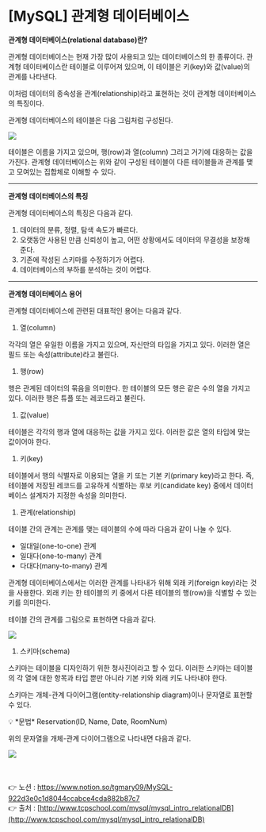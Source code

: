 # [**MySQL] 관계형 데이터베이스**

**관계형 데이터베이스(relational database)란?**

관계형 데이터베이스는 현재 가장 많이 사용되고 있는 데이터베이스의 한 종류이다. 
관계형 데이터베이스란 테이블로 이루어져 있으며, 이 테이블은 키(key)와 값(value)의 관계를 
나타낸다. 

이처럼 데이터의 종속성을 관계(relationship)라고 표현하는 것이 관계형 데이터베이스의 특징이다.

관계형 데이터베이스의 테이블은 다음 그림처럼 구성된다.

<img src="https://s3.us-west-2.amazonaws.com/secure.notion-static.com/d549fb2e-d981-47cb-aa0c-6ed70a549d5d/Untitled.png?X-Amz-Algorithm=AWS4-HMAC-SHA256&X-Amz-Content-Sha256=UNSIGNED-PAYLOAD&X-Amz-Credential=AKIAT73L2G45EIPT3X45%2F20221113%2Fus-west-2%2Fs3%2Faws4_request&X-Amz-Date=20221113T030830Z&X-Amz-Expires=86400&X-Amz-Signature=70d0c1f946ce4150c7e3eadb1d460a2712ef606aa24196886711ccfe4de63d9f&X-Amz-SignedHeaders=host&response-content-disposition=filename%3D%22Untitled.png%22&x-id=GetObject">

테이블은 이름을 가지고 있으며, 행(row)과 열(column) 그리고 거기에 대응하는 값을 가진다. 
관계형 데이터베이스는 위와 같이 구성된 테이블이 다른 테이블들과 관계를 맺고 모여있는 집합체로 이해할 수 있다.

---

**관계형 데이터베이스의 특징**

관계형 데이터베이스의 특징은 다음과 같다.

1. 데이터의 분류, 정렬, 탐색 속도가 빠르다.
2. 오랫동안 사용된 만큼 신뢰성이 높고, 어떤 상황에서도 데이터의 무결성을 보장해 준다.
3. 기존에 작성된 스키마를 수정하기가 어렵다.
4. 데이터베이스의 부하를 분석하는 것이 어렵다.

---

**관계형 데이터베이스 용어**

관계형 데이터베이스에 관련된 대표적인 용어는 다음과 같다.

1. 열(column)

각각의 열은 유일한 이름을 가지고 있으며, 자신만의 타입을 가지고 있다.
이러한 열은 필드 또는 속성(attribute)라고 불린다.

1. 행(row)

행은 관계된 데이터의 묶음을 의미한다. 한 테이블의 모든 행은 같은 수의 열을 가지고 있다. 
이러한 행은 튜플 또는 레코드라고 불린다.

1. 값(value)

테이블은 각각의 행과 열에 대응하는 값을 가지고 있다.
이러한 값은 열의 타입에 맞는 값이어야 한다.

1. 키(key)

테이블에서 행의 식별자로 이용되는 열을 키 또는 기본 키(primary key)라고 한다.
즉, 테이블에 저장된 레코드를 고유하게 식별하는 후보 키(candidate key) 중에서 
데이터베이스 설계자가 지정한 속성을 의미한다.

1. 관계(relationship)

테이블 간의 관계는 관계를 맺는 테이블의 수에 따라 다음과 같이 나눌 수 있다.

- 일대일(one-to-one) 관계
- 일대다(one-to-many) 관계
- 다대다(many-to-many) 관계

관계형 데이터베이스에서는 이러한 관계를 나타내가 위해 외래 키(foreign key)라는 것을 사용한다.
외래 키는 한 테이블의 키 중에서 다른 테이블의 행(row)을 식별할 수 있는 키를 의미한다.

테이블 간의 관계를 그림으로 표현하면 다음과 같다.

<img src="https://s3.us-west-2.amazonaws.com/secure.notion-static.com/8202105e-b63a-49d7-b267-69584b4526b3/Untitled.png?X-Amz-Algorithm=AWS4-HMAC-SHA256&X-Amz-Content-Sha256=UNSIGNED-PAYLOAD&X-Amz-Credential=AKIAT73L2G45EIPT3X45%2F20221113%2Fus-west-2%2Fs3%2Faws4_request&X-Amz-Date=20221113T030813Z&X-Amz-Expires=86400&X-Amz-Signature=91c22afdeee27227b77135ce68e986f291faad312e6212a6a586470b5e522d1e&X-Amz-SignedHeaders=host&response-content-disposition=filename%3D%22Untitled.png%22&x-id=GetObject">

1. 스키마(schema)

스키마는 테이블을 디자인하기 위한 청사진이라고 할 수 있다.
이러한 스키마는 테이블의 각 열에 대한 항목과 타입 뿐만 아니라 기본 키와 외래 키도 나타내야 
한다.

스키마는 개체-관계 다이어그램(entity-relationship diagram)이나 문자열로 표현할 수 있다.

<aside>
💡 *문법*
Reservation(ID, Name, Date, RoomNum)

</aside>

위의 문자열을 개체-관계 다이어그램으로 나타내면 다음과 같다.

<img src="https://s3.us-west-2.amazonaws.com/secure.notion-static.com/a82b9b3f-0b99-416a-afc8-1f239b9c693f/Untitled.png?X-Amz-Algorithm=AWS4-HMAC-SHA256&X-Amz-Content-Sha256=UNSIGNED-PAYLOAD&X-Amz-Credential=AKIAT73L2G45EIPT3X45%2F20221113%2Fus-west-2%2Fs3%2Faws4_request&X-Amz-Date=20221113T030748Z&X-Amz-Expires=86400&X-Amz-Signature=d08fcf5437932e375aa71443fc770ab3b5c9e66b52dd030f6e8b3624bbe1c952&X-Amz-SignedHeaders=host&response-content-disposition=filename%3D%22Untitled.png%22&x-id=GetObject">

<br><br>
👉 노션 : https://www.notion.so/tgmary09/MySQL-922d3e0c1d8044ccabce4cda882b87c7
<br>
👉 출처 : [http://www.tcpschool.com/mysql/mysql_intro_relationalDB](http://www.tcpschool.com/mysql/mysql_intro_relationalDB)
